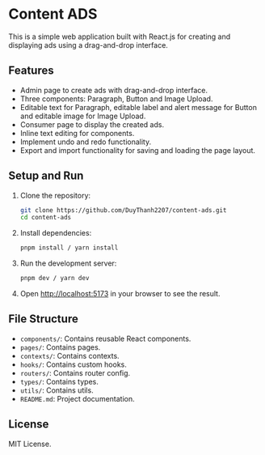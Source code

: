# Content ADS

This is a simple web application built with React.js for creating and displaying ads using a drag-and-drop interface.

## Features

- Admin page to create ads with drag-and-drop interface.
- Three components: Paragraph, Button and Image Upload.
- Editable text for Paragraph, editable label and alert message for Button and editable image for Image Upload.
- Consumer page to display the created ads.
- Inline text editing for components.
- Implement undo and redo functionality.
- Export and import functionality for saving and loading the page layout.

## Setup and Run

1. Clone the repository:

   ```sh
   git clone https://github.com/DuyThanh2207/content-ads.git
   cd content-ads
   ```

2. Install dependencies:

   ```sh
   pnpm install / yarn install
   ```

3. Run the development server:

   ```sh
   pnpm dev / yarn dev
   ```

4. Open [http://localhost:5173](http://localhost:5173) in your browser to see the result.

## File Structure

- `components/`: Contains reusable React components.
- `pages/`: Contains pages.
- `contexts/`: Contains contexts.
- `hooks/`: Contains custom hooks.
- `routers/`: Contains router config.
- `types/`: Contains types.
- `utils/`: Contains utils.
- `README.md`: Project documentation.

## License

MIT License.

